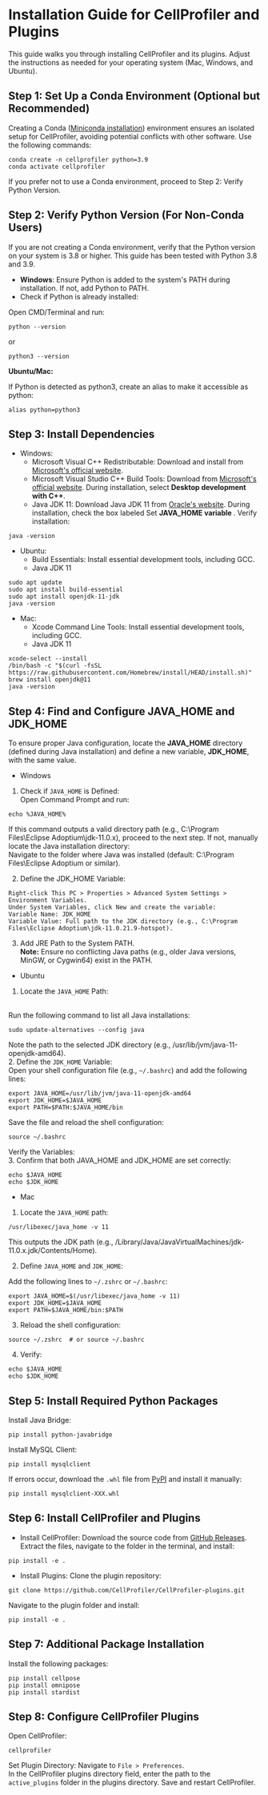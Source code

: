 # Installation Guide for CellProfiler and Plugins
This guide walks you through installing CellProfiler and its plugins. Adjust the instructions as needed for your operating system (Mac, Windows, and Ubuntu).

## Step 1: Set Up a Conda Environment (Optional but Recommended)
Creating a Conda (<a href='https://docs.anaconda.com/miniconda/install/'>Miniconda installation</a>) environment ensures an isolated setup for CellProfiler, avoiding potential conflicts with other software. Use the following commands:

```
conda create -n cellprofiler python=3.9
conda activate cellprofiler
```

If you prefer not to use a Conda environment, proceed to Step 2: Verify Python Version.

## Step 2: Verify Python Version (For Non-Conda Users)
If you are not creating a Conda environment, verify that the Python version on your system is 3.8 or higher. This guide has been tested with Python 3.8 and 3.9.

- <b>Windows</b>: Ensure Python is added to the system's PATH during installation. If not, add Python to PATH.
- Check if Python is already installed:

Open CMD/Terminal and run:

```
python --version
```
or
```
python3 --version
```

<b>Ubuntu/Mac: </b>

If Python is detected as python3, create an alias to make it accessible as python:

```
alias python=python3
```

## Step 3: Install Dependencies
- Windows:
  -  Microsoft Visual C++ Redistributable: Download and install from <a href='https://aka.ms/vs/17/release/vc_redist.x64.exe'> Microsoft's official website</a>.
  -  Microsoft Visual Studio C++ Build Tools: Download from <a href='https://aka.ms/vs/17/release/vs_BuildTools.exe'>Microsoft's official website</a>. During installation, select <b>Desktop development with C++</b>.
  -  Java JDK 11: Download Java JDK 11 from <a href='https://adoptium.net/temurin/archive/?version=11'>Oracle's website</a>. During installation, check the box labeled Set <b>JAVA_HOME variable </b>.
    Verify installation:
```
java -version
```

-  Ubuntu:
   -  Build Essentials: Install essential development tools, including GCC.
   -  Java JDK 11
```
sudo apt update
sudo apt install build-essential
sudo apt install openjdk-11-jdk
java -version
```

-  Mac:
   -  Xcode Command Line Tools: Install essential development tools, including GCC.
   -  Java JDK 11
```
xcode-select --install
/bin/bash -c "$(curl -fsSL https://raw.githubusercontent.com/Homebrew/install/HEAD/install.sh)"
brew install openjdk@11
java -version
```

## Step 4: Find and Configure JAVA_HOME and JDK_HOME
To ensure proper Java configuration, locate the <b>JAVA_HOME</b> directory (defined during Java installation) and define a new variable, <b>JDK_HOME</b>, with the same value.

- Windows
1. Check if `JAVA_HOME` is Defined: </br>Open Command Prompt and run:
```
echo %JAVA_HOME%
```
If this command outputs a valid directory path (e.g., C:\Program Files\Eclipse Adoptium\jdk-11.0.x), proceed to the next step. If not, manually locate the Java installation directory:</br>
Navigate to the folder where Java was installed (default: C:\Program Files\Eclipse Adoptium or similar).


2. Define the JDK_HOME Variable:
```
Right-click This PC > Properties > Advanced System Settings > Environment Variables.
Under System Variables, click New and create the variable:
Variable Name: JDK_HOME
Variable Value: Full path to the JDK directory (e.g., C:\Program Files\Eclipse Adoptium\jdk-11.0.21.9-hotspot).
```
3. Add JRE Path to the System PATH. </br>
<b>Note:</b> Ensure no conflicting Java paths (e.g., older Java versions, MinGW, or Cygwin64) exist in the PATH.

- Ubuntu
1. Locate the `JAVA_HOME` Path:
</br>
Run the following command to list all Java installations:

```
sudo update-alternatives --config java
```

Note the path to the selected JDK directory (e.g., /usr/lib/jvm/java-11-openjdk-amd64).
</br>
2. Define the `JDK_HOME` Variable: </br>
Open your shell configuration file (e.g., `~/.bashrc`) and add the following lines:

```
export JAVA_HOME=/usr/lib/jvm/java-11-openjdk-amd64
export JDK_HOME=$JAVA_HOME
export PATH=$PATH:$JAVA_HOME/bin
```

Save the file and reload the shell configuration:

```
source ~/.bashrc
```
Verify the Variables: </br>
3. Confirm that both JAVA_HOME and JDK_HOME are set correctly:
```
echo $JAVA_HOME
echo $JDK_HOME
```

- Mac
1. Locate the `JAVA_HOME` path:
```
/usr/libexec/java_home -v 11
```
This outputs the JDK path (e.g., /Library/Java/JavaVirtualMachines/jdk-11.0.x.jdk/Contents/Home).

2. Define `JAVA_HOME` and `JDK_HOME`: 

Add the following lines to `~/.zshrc` or `~/.bashrc`:

```
export JAVA_HOME=$(/usr/libexec/java_home -v 11)
export JDK_HOME=$JAVA_HOME
export PATH=$JAVA_HOME/bin:$PATH
```

3. Reload the shell configuration:
```
source ~/.zshrc  # or source ~/.bashrc
```

4. Verify:

```
echo $JAVA_HOME
echo $JDK_HOME
```

## Step 5: Install Required Python Packages
Install Java Bridge:

```
pip install python-javabridge
```

Install MySQL Client:

```
pip install mysqlclient
```

If errors occur, download the `.whl` file from <a href='https://pypi.org/project/mysqlclient/#files'>PyPI</a> and install it manually:

```
pip install mysqlclient-XXX.whl
```


## Step 6: Install CellProfiler and Plugins
- Install CellProfiler:
Download the source code from <a href='https://github.com/CellProfiler/CellProfiler'>GitHub Releases</a>.
Extract the files, navigate to the folder in the terminal, and install:

```
pip install -e .
```

- Install Plugins:
Clone the plugin repository:
```
git clone https://github.com/CellProfiler/CellProfiler-plugins.git
```

Navigate to the plugin folder and install:
```
pip install -e .
```

## Step 7: Additional Package Installation
Install the following packages:
```
pip install cellpose
pip install omnipose
pip install stardist
```

## Step 8: Configure CellProfiler Plugins
Open CellProfiler:
```
cellprofiler
```

Set Plugin Directory: Navigate to `File > Preferences`.</br>
In the CellProfiler plugins directory field, enter the path to the `active_plugins` folder in the plugins directory.
Save and restart CellProfiler.
